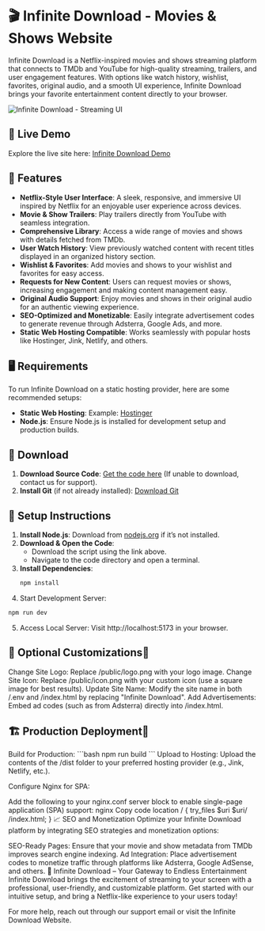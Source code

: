 # 🎬 Infinite Download - Movies & Shows Website

Infinite Download is a Netflix-inspired movies and shows streaming platform that connects to TMDb and YouTube for high-quality streaming, trailers, and user engagement features. With options like watch history, wishlist, favorites, original audio, and a smooth UI experience, Infinite Download brings your favorite entertainment content directly to your browser.

![Infinite Download - Streaming UI](https://i.postimg.cc/x85RSW-35/infintedownload-store-ui-1.png)

## 🔗 Live Demo
Explore the live site here: [Infinite Download Demo](https://www.infinitedownload.store/)

## 📜 Features

- **Netflix-Style User Interface**: A sleek, responsive, and immersive UI inspired by Netflix for an enjoyable user experience across devices.
- **Movie & Show Trailers**: Play trailers directly from YouTube with seamless integration.
- **Comprehensive Library**: Access a wide range of movies and shows with details fetched from TMDb.
- **User Watch History**: View previously watched content with recent titles displayed in an organized history section.
- **Wishlist & Favorites**: Add movies and shows to your wishlist and favorites for easy access.
- **Requests for New Content**: Users can request movies or shows, increasing engagement and making content management easy.
- **Original Audio Support**: Enjoy movies and shows in their original audio for an authentic viewing experience.
- **SEO-Optimized and Monetizable**: Easily integrate advertisement codes to generate revenue through Adsterra, Google Ads, and more.
- **Static Web Hosting Compatible**: Works seamlessly with popular hosts like Hostinger, Jink, Netlify, and others.

## 🖥️ Requirements

To run Infinite Download on a static hosting provider, here are some recommended setups:
- **Static Web Hosting**: Example: [Hostinger](https://cart.hostinger.com/pay/aec3380f-099b-4ce8-9970-6a9f028555ef?_ga=GA1.3.942352702.1711283207)
- **Node.js**: Ensure Node.js is installed for development setup and production builds.

## 📂 Download

1. **Download Source Code**: [Get the code here](https://github.com/username/infinitedownload) (If unable to download, contact us for support).
2. **Install Git** (if not already installed): [Download Git](https://git-scm.com/downloads)

## 🔧 Setup Instructions

1. **Install Node.js**: Download from [nodejs.org](https://nodejs.org) if it’s not installed.
2. **Download & Open the Code**:
   - Download the script using the link above.
   - Navigate to the code directory and open a terminal.
3. **Install Dependencies**:
   ```bash
   npm install
4. Start Development Server:
```bash
npm run dev
```
5. Access Local Server:
Visit http://localhost:5173 in your browser.
<h2>🌟 Optional Customizations🌟</h2>
Change Site Logo: Replace /public/logo.png with your logo image.
Change Site Icon: Replace /public/icon.png with your custom icon (use a square image for best results).
Update Site Name: Modify the site name in both /.env and /index.html by replacing "Infinite Download".
Add Advertisements: Embed ad codes (such as from Adsterra) directly into /index.html.
<h2>🏗️ Production Deployment🌟</h2>
Build for Production:
```bash
npm run build
```
Upload to Hosting: Upload the contents of the /dist folder to your preferred hosting provider (e.g., Jink, Netlify, etc.).

Configure Nginx for SPA:

Add the following to your nginx.conf server block to enable single-page application (SPA) support:
nginx
Copy code
location / {
    try_files $uri $uri/ /index.html;
}
📈 SEO and Monetization
Optimize your Infinite Download platform by integrating SEO strategies and monetization options:

SEO-Ready Pages: Ensure that your movie and show metadata from TMDb improves search engine indexing.
Ad Integration: Place advertisement codes to monetize traffic through platforms like Adsterra, Google AdSense, and others.
🚀 Infinite Download – Your Gateway to Endless Entertainment
Infinite Download brings the excitement of streaming to your screen with a professional, user-friendly, and customizable platform. Get started with our intuitive setup, and bring a Netflix-like experience to your users today!

For more help, reach out through our support email or visit the Infinite Download Website.
